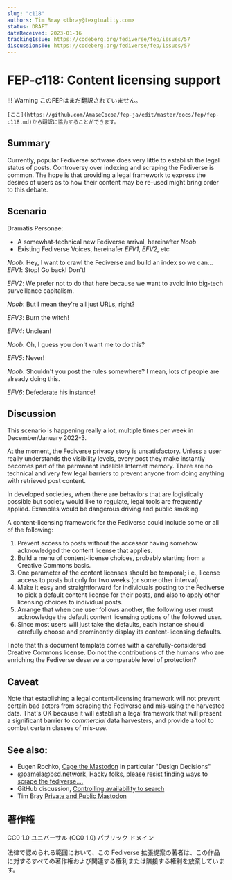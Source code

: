 ```yaml
---
slug: "c118"
authors: Tim Bray <tbray@texgtuality.com>
status: DRAFT
dateReceived: 2023-01-16
trackingIssue: https://codeberg.org/fediverse/fep/issues/57
discussionsTo: https://codeberg.org/fediverse/fep/issues/57
---
```

# FEP-c118: Content licensing support
!!! Warning
    このFEPはまだ翻訳されていません。

    [ここ](https://github.com/AmaseCocoa/fep-ja/edit/master/docs/fep/fep-c118.md)から翻訳に協力することができます。

## Summary

Currently, popular Fediverse software does very little to establish the legal status of posts.
Controversy over indexing and scraping the Fediverse is common. 
The hope is that providing a legal framework to express the desires of users as to how their content may be
re-used might bring order to this debate.

## Scenario

Dramatis Personae:
* A somewhat-technical new Fediverse arrival, hereinafter *Noob*
* Existing Fediverse Voices, hereinafer *EFV1*, *EFV2*, etc

*Noob*: Hey, I want to crawl the Fediverse and build an index so we can…
*EFV1*: Stop! Go back! Don't!

*EFV2*: We prefer not to do that here because we want to avoid into big-tech surveillance capitalism.

*Noob*: But I mean they're all just URLs, right?

*EFV3*: Burn the witch!

*EFV4*: Unclean!

*Noob*: Oh, I guess you don't want me to do this?

*EFV5*: Never!

*Noob*: Shouldn't you post the rules somewhere? I mean, lots of people are already doing this.

*EFV6*: Defederate his instance!

## Discussion

This scenario is happening really a lot, multiple times per week in December/January 2022-3.

At the moment, the Fediverse privacy story is unsatisfactory. Unless a user really understands the
visibility levels, every post they make instantly becomes part of the permanent indelible Internet
memory. There are no technical and very few legal barriers to prevent anyone from doing anything with
retrieved post content.

In developed societies, when there are behaviors that are logistically possible but society would like
to regulate, legal tools are frequently applied. Examples would be dangerous driving and public smoking.

A content-licensing framework for the Fediverse could include some or all of the following:

1. Prevent access to posts without the accessor having somehow acknowledged the content license that applies.
2. Build a menu of content-license choices, probably starting from a Creative Commons basis.
3. One parameter of the content licenses should be temporal; i.e., license access to posts but only for two weeks (or some other interval).
4. Make it easy and straightforward for individuals posting to the Fediverse to pick a default content license for their posts, and also to apply other licensing choices to individual posts.
5. Arrange that when one user follows another, the following user must acknowledge the default content licensing options of the followed user.
6. Since most users will just take the defaults, each instance should carefully choose and prominently display its content-licensing defaults.

I note that this document template comes with a carefully-considered Creative Commons license. Do not the contributions
of the humans who are enriching the Fediverse deserve a comparable level of protection?

## Caveat

Note that establishing a legal content-licensing framework will not prevent
certain bad actors from scraping the Fediverse and mis-using the harvested data.
That's OK because it will establish a legal framework that will present a significant barrier
to *commercial* data harvesters, and provide a tool to combat certain classes of mis-use.

## See also:

- Eugen Rochko, [Cage the Mastodon](https://blog.joinmastodon.org/2018/07/cage-the-mastodon/) in particular "Design Decisions"
- @pamela@bsd.network, [Hacky folks, please resist finding ways to scrape the fediverse….](https://bsd.network/@pamela/109287805657081451)
- GitHub discussion, [Controlling availability to search](https://github.com/w3c/activitypub/issues/221)
- Tim Bray [Private and Public Mastodon](https://www.tbray.org/ongoing/When/202x/2022/12/30/Mastodon-Privacy-and-Search)

## 著作権
CC0 1.0 ユニバーサル (CC0 1.0) パブリック ドメイン

法律で認められる範囲において、この Fediverse 拡張提案の著者は、この作品に対するすべての著作権および関連する権利または隣接する権利を放棄しています。